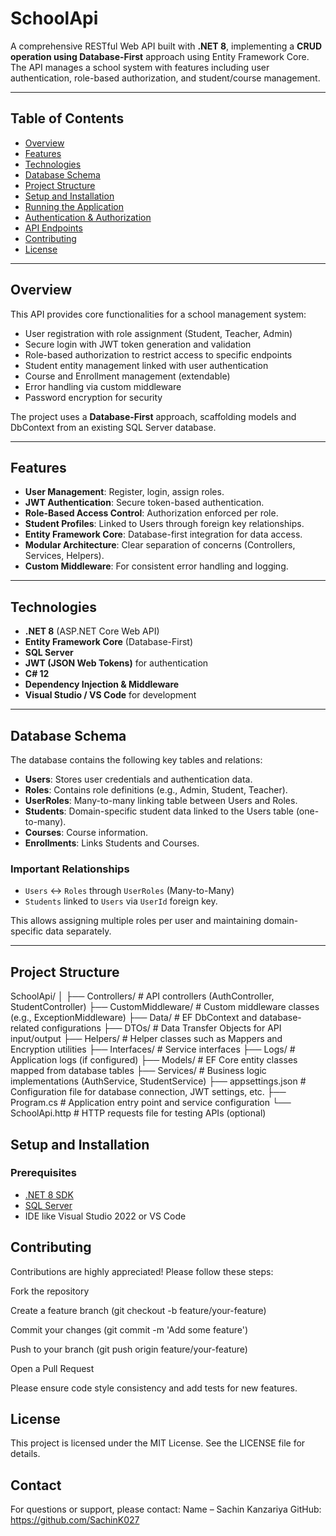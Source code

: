 # SchoolApi

A comprehensive RESTful Web API built with **.NET 8**, implementing a **CRUD operation using Database-First** approach using Entity Framework Core. The API manages a school system with features including user authentication, role-based authorization, and student/course management.

---

## Table of Contents

- [Overview](#overview)  
- [Features](#features)  
- [Technologies](#technologies)  
- [Database Schema](#database-schema)  
- [Project Structure](#project-structure)  
- [Setup and Installation](#setup-and-installation)  
- [Running the Application](#running-the-application)  
- [Authentication & Authorization](#authentication--authorization)  
- [API Endpoints](#api-endpoints)  
- [Contributing](#contributing)  
- [License](#license)  

---

## Overview

This API provides core functionalities for a school management system:

- User registration with role assignment (Student, Teacher, Admin)  
- Secure login with JWT token generation and validation  
- Role-based authorization to restrict access to specific endpoints  
- Student entity management linked with user authentication  
- Course and Enrollment management (extendable)  
- Error handling via custom middleware  
- Password encryption for security  

The project uses a **Database-First** approach, scaffolding models and DbContext from an existing SQL Server database.

---

## Features

- **User Management**: Register, login, assign roles.  
- **JWT Authentication**: Secure token-based authentication.  
- **Role-Based Access Control**: Authorization enforced per role.  
- **Student Profiles**: Linked to Users through foreign key relationships.  
- **Entity Framework Core**: Database-first integration for data access.  
- **Modular Architecture**: Clear separation of concerns (Controllers, Services, Helpers).  
- **Custom Middleware**: For consistent error handling and logging.  

---

## Technologies

- **.NET 8** (ASP.NET Core Web API)  
- **Entity Framework Core** (Database-First)  
- **SQL Server**  
- **JWT (JSON Web Tokens)** for authentication  
- **C# 12**  
- **Dependency Injection & Middleware**  
- **Visual Studio / VS Code** for development  

---

## Database Schema

The database contains the following key tables and relations:

- **Users**: Stores user credentials and authentication data.  
- **Roles**: Contains role definitions (e.g., Admin, Student, Teacher).  
- **UserRoles**: Many-to-many linking table between Users and Roles.  
- **Students**: Domain-specific student data linked to the Users table (one-to-many).  
- **Courses**: Course information.  
- **Enrollments**: Links Students and Courses.  

### Important Relationships

- `Users` ↔ `Roles` through `UserRoles` (Many-to-Many)  
- `Students` linked to `Users` via `UserId` foreign key.  

This allows assigning multiple roles per user and maintaining domain-specific data separately.

---

## Project Structure
SchoolApi/
│
├── Controllers/ # API controllers (AuthController, StudentController)
├── CustomMiddleware/ # Custom middleware classes (e.g., ExceptionMiddleware)
├── Data/ # EF DbContext and database-related configurations
├── DTOs/ # Data Transfer Objects for API input/output
├── Helpers/ # Helper classes such as Mappers and Encryption utilities
├── Interfaces/ # Service interfaces
├── Logs/ # Application logs (if configured)
├── Models/ # EF Core entity classes mapped from database tables
├── Services/ # Business logic implementations (AuthService, StudentService)
├── appsettings.json # Configuration file for database connection, JWT settings, etc.
├── Program.cs # Application entry point and service configuration
└── SchoolApi.http # HTTP requests file for testing APIs (optional)

## Setup and Installation

### Prerequisites

- [.NET 8 SDK](https://dotnet.microsoft.com/en-us/download/dotnet/8.0)  
- [SQL Server](https://www.microsoft.com/en-us/sql-server/sql-server-downloads)  
- IDE like Visual Studio 2022 or VS Code

## Contributing

Contributions are highly appreciated! Please follow these steps:

Fork the repository

Create a feature branch (git checkout -b feature/your-feature)

Commit your changes (git commit -m 'Add some feature')

Push to your branch (git push origin feature/your-feature)

Open a Pull Request

Please ensure code style consistency and add tests for new features.

## License

This project is licensed under the MIT License. See the LICENSE
 file for details.

## Contact

For questions or support, please contact:
Name – Sachin Kanzariya
GitHub: https://github.com/SachinK027
